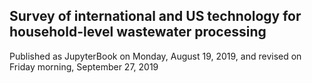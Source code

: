 ## Survey of international and US technology for household-level wastewater processing

Published as JupyterBook on Monday, August 19, 2019, and revised on Friday morning, September 27, 2019
